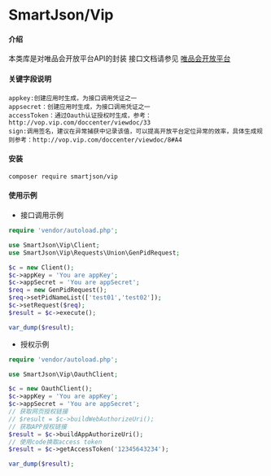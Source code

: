 # SmartJson/Vip

#### 介绍
本类库是对唯品会开放平台API的封装
接口文档请参见 [唯品会开放平台](https://vop.vip.com/)

#### 关键字段说明
```
appkey:创建应用时生成，为接口调用凭证之一
appsecret：创建应用时生成，为接口调用凭证之一
accessToken：通过Oauth认证授权时生成，参考：http://vop.vip.com/doccenter/viewdoc/33
sign:调用签名，建议在异常捕获中记录该值，可以提高开放平台定位异常的效率，具体生成规则参考：http://vop.vip.com/doccenter/viewdoc/8#A4
```

#### 安装
```
composer require smartjson/vip
```

#### 使用示例
- 接口调用示例
~~~php
require 'vendor/autoload.php';  

use SmartJson\Vip\Client;  
use SmartJson\Vip\Requests\Union\GenPidRequest;  

$c = new Client();  
$c->appKey = 'You are appKey';  
$c->appSecret = 'You are appSecret';  
$req = new GenPidRequest();  
$req->setPidNameList(['test01','test02']);  
$c->setRequest($req);  
$result = $c->execute();  

var_dump($result);
~~~

- 授权示例
~~~php
require 'vendor/autoload.php';  

use SmartJson\Vip\OauthClient;  

$c = new OauthClient();  
$c->appKey = 'You are appKey';  
$c->appSecret = 'You are appSecret';  
// 获取网页授权链接
// $result = $c->buildWebAuthorizeUri();  
// 获取APP授权链接
$result = $c->buildAppAuthorizeUri();  
// 使用code换取access token
$result = $c->getAccessToken('12345643234');  

var_dump($result);
~~~
